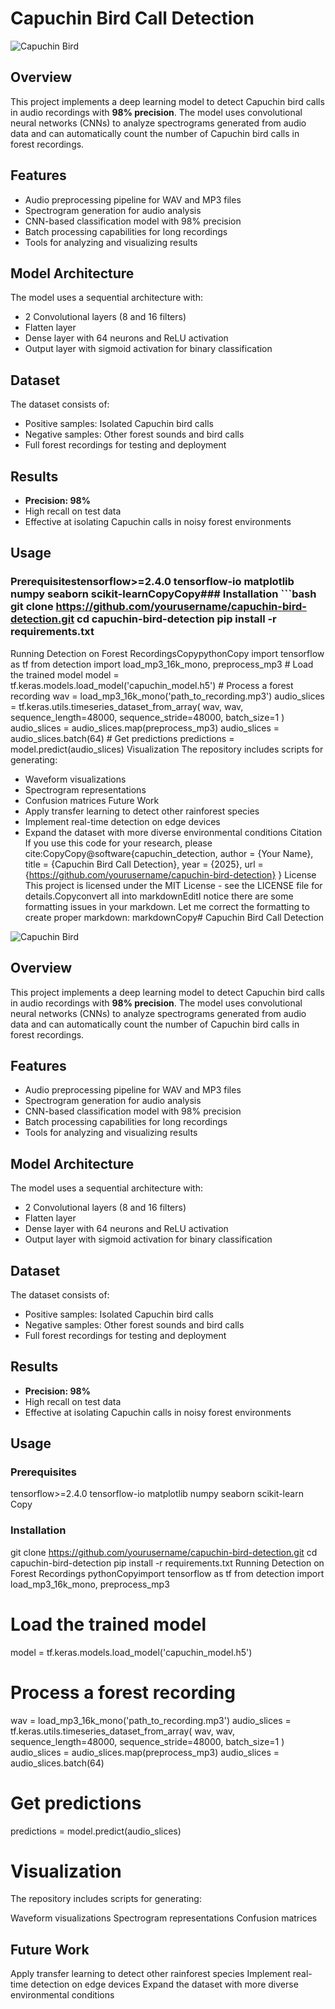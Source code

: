 # Capuchin Bird Call Detection

![Capuchin Bird](https://upload.wikimedia.org/wikipedia/commons/f/f7/Capuchin_bird.jpg)

## Overview
This project implements a deep learning model to detect Capuchin bird calls in audio recordings with **98% precision**. The model uses convolutional neural networks (CNNs) to analyze spectrograms generated from audio data and can automatically count the number of Capuchin bird calls in forest recordings.

## Features
- Audio preprocessing pipeline for WAV and MP3 files
- Spectrogram generation for audio analysis
- CNN-based classification model with 98% precision
- Batch processing capabilities for long recordings
- Tools for analyzing and visualizing results

## Model Architecture
The model uses a sequential architecture with:
- 2 Convolutional layers (8 and 16 filters)
- Flatten layer
- Dense layer with 64 neurons and ReLU activation
- Output layer with sigmoid activation for binary classification

## Dataset
The dataset consists of:
- Positive samples: Isolated Capuchin bird calls
- Negative samples: Other forest sounds and bird calls
- Full forest recordings for testing and deployment

## Results
- **Precision: 98%**
- High recall on test data
- Effective at isolating Capuchin calls in noisy forest environments

## Usage

### Prerequisitestensorflow>=2.4.0 tensorflow-io matplotlib numpy seaborn scikit-learnCopyCopy### Installation ```bash git clone https://github.com/yourusername/capuchin-bird-detection.git cd capuchin-bird-detection pip install -r requirements.txt
Running Detection on Forest RecordingsCopypythonCopy
import tensorflow as tf from detection import load_mp3_16k_mono, preprocess_mp3 # Load the trained model model = tf.keras.models.load_model('capuchin_model.h5') # Process a forest recording wav = load_mp3_16k_mono('path_to_recording.mp3') audio_slices = tf.keras.utils.timeseries_dataset_from_array( wav, wav, sequence_length=48000, sequence_stride=48000, batch_size=1 ) audio_slices = audio_slices.map(preprocess_mp3) audio_slices = audio_slices.batch(64) # Get predictions predictions = model.predict(audio_slices)
Visualization
The repository includes scripts for generating:
* Waveform visualizations
* Spectrogram representations
* Confusion matrices
Future Work
* Apply transfer learning to detect other rainforest species
* Implement real-time detection on edge devices
* Expand the dataset with more diverse environmental conditions
Citation
If you use this code for your research, please cite:CopyCopy@software{capuchin_detection, author = {Your Name}, title = {Capuchin Bird Call Detection}, year = {2025}, url = {https://github.com/yourusername/capuchin-bird-detection} }
License
This project is licensed under the MIT License - see the LICENSE file for details.Copyconvert all into markdownEditI notice there are some formatting issues in your markdown. Let me correct the formatting to create proper markdown:
markdownCopy# Capuchin Bird Call Detection

![Capuchin Bird](https://upload.wikimedia.org/wikipedia/commons/f/f7/Capuchin_bird.jpg)

## Overview
This project implements a deep learning model to detect Capuchin bird calls in audio recordings with **98% precision**. The model uses convolutional neural networks (CNNs) to analyze spectrograms generated from audio data and can automatically count the number of Capuchin bird calls in forest recordings.

## Features
- Audio preprocessing pipeline for WAV and MP3 files
- Spectrogram generation for audio analysis
- CNN-based classification model with 98% precision
- Batch processing capabilities for long recordings
- Tools for analyzing and visualizing results

## Model Architecture
The model uses a sequential architecture with:
- 2 Convolutional layers (8 and 16 filters)
- Flatten layer
- Dense layer with 64 neurons and ReLU activation
- Output layer with sigmoid activation for binary classification

## Dataset
The dataset consists of:
- Positive samples: Isolated Capuchin bird calls
- Negative samples: Other forest sounds and bird calls
- Full forest recordings for testing and deployment

## Results
- **Precision: 98%**
- High recall on test data
- Effective at isolating Capuchin calls in noisy forest environments

## Usage

### Prerequisites
tensorflow>=2.4.0
tensorflow-io
matplotlib
numpy
seaborn
scikit-learn
Copy
### Installation
git clone https://github.com/yourusername/capuchin-bird-detection.git
cd capuchin-bird-detection
pip install -r requirements.txt
Running Detection on Forest Recordings
pythonCopyimport tensorflow as tf
from detection import load_mp3_16k_mono, preprocess_mp3

# Load the trained model
model = tf.keras.models.load_model('capuchin_model.h5')

# Process a forest recording
wav = load_mp3_16k_mono('path_to_recording.mp3')
audio_slices = tf.keras.utils.timeseries_dataset_from_array(
    wav, wav, sequence_length=48000, sequence_stride=48000, batch_size=1
)
audio_slices = audio_slices.map(preprocess_mp3)
audio_slices = audio_slices.batch(64)

# Get predictions
predictions = model.predict(audio_slices)

# Visualization
The repository includes scripts for generating:

Waveform visualizations
Spectrogram representations
Confusion matrices

## Future Work

Apply transfer learning to detect other rainforest species
Implement real-time detection on edge devices
Expand the dataset with more diverse environmental conditions
